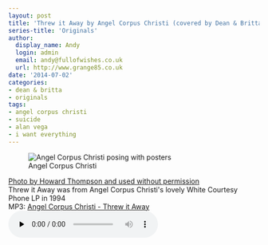```yaml
---
layout: post
title: 'Threw it Away by Angel Corpus Christi (covered by Dean & Britta)'
series-title: 'Originals'
author:
  display_name: Andy
  login: admin
  email: andy@fullofwishes.co.uk
  url: http://www.grange85.co.uk
date: '2014-07-02'
categories:
- dean & britta
- originals
tags:
- angel corpus christi
- suicide
- alan vega
- i want everything
---
```

<p><figure class="caption aligncenter"><img src="https://media.fullofwishes.co.uk/00-misc/pictures/angel-corpus-christi-ht.jpg" alt="Angel Corpus Christi posing with posters" class /><figcaption class="caption-text"> Angel Corpus Christi</figcaption></figure>
<a href="https://www.flickr.com/photos/26412141@N05/3515034597">Photo by Howard Thompson and used without permission</a><br />
Threw it Away was from Angel Corpus Christi's lovely White Courtesy Phone LP in 1994<br />
MP3: <a href="https://media.fullofwishes.co.uk/00-misc/audio/02-angel-corpus-christi-threw-it-away.mp3">Angel Corpus Christi - Threw it Away</a><br />
<audio src="https://media.fullofwishes.co.uk/00-misc/audio/02-angel-corpus-christi-threw-it-away.mp3" preload="none" controls /></p>
<p>Dean & Britta's cover was released on their debut album L'avventura in 2003.<br />
MP3: <a href="https://media.fullofwishes.co.uk/07-dean_and_britta/audio/08-britta-phillips--dean-wareham-threw-it-away.mp3">Dean & Britta - Threw it Away</a><br />
<audio src="https://media.fullofwishes.co.uk/07-dean_and_britta/audio/08-britta-phillips--dean-wareham-threw-it-away.mp3" preload="none" controls /></p>
<p><figure class="caption aligncenter"><img src="https://media.fullofwishes.co.uk/05-dean_wareham/pictures/dw_angel_vega_ht.jpg" class /><figcaption class="caption-text"> Dean Wareham with Angel Corpus Christi and Suicide's Alan Vega</figcaption></figure>
<a href="https://www.flickr.com/photos/26412141@N05/3515032035/">Photo by Howard Thompson and used without permission</a></p>
<h3>Bonus</h3>
<p>Here's Angel's fab cover of Luna's I Want Everything<br />
MP3: <a href="https://media.fullofwishes.co.uk/00-misc/audio/05-angel-corpus-christi-i-want-everything.mp3">Angel Corpus Christi - I Want Everything</a><br />
</p>
